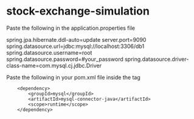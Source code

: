# stock-exchange-simulation

Paste the following in the application.properties file 

spring.jpa.hibernate.ddl-auto=update
server.port=9090
spring.datasource.url=jdbc:mysql://localhost:3306/db1
spring.datasource.username=root
spring.datasource.password=#your_password
spring.datasource.driver-class-name=com.mysql.cj.jdbc.Driver



Paste the following in your pom.xml file inside the <dependencies> tag

        <dependency>
            <groupId>mysql</groupId>
            <artifactId>mysql-connector-java</artifactId>
            <scope>runtime</scope>
        </dependency>
